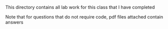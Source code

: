 This directory contains all lab work for this class that I have completed

Note that for questions that do not require code, pdf files attached contain answers